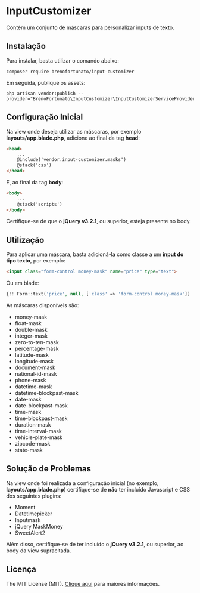 # InputCustomizer
Contém um conjunto de máscaras para personalizar inputs de texto.

## Instalação
Para instalar, basta utilizar o comando abaixo:
```
composer require brenofortunato/input-customizer
```
Em seguida, publique os assets:
```
php artisan vendor:publish --provider="BrenoFortunato\InputCustomizer\InputCustomizerServiceProvider"
```

## Configuração Inicial
Na view onde deseja utilizar as máscaras, por exemplo **layouts/app.blade.php**, adicione ao final da tag **head**:
```html
<head>
    ...
    @include('vendor.input-customizer.masks')
    @stack('css')
</head>
```

E, ao final da tag **body**:
```html
<body>
    ...
    @stack('scripts')
</body>
```

Certifique-se de que o **jQuery v3.2.1**, ou superior, esteja presente no body.

## Utilização
Para aplicar uma máscara, basta adicioná-la como classe a um **input do tipo texto**, por exemplo:
```html
<input class="form-control money-mask" name="price" type="text">
```

Ou em blade:
```php
{!! Form::text('price', null, ['class' => 'form-control money-mask']) !!}
```

As máscaras disponíveis são:
- money-mask
- float-mask
- double-mask
- integer-mask
- zero-to-ten-mask
- percentage-mask
- latitude-mask
- longitude-mask
- document-mask
- national-id-mask
- phone-mask
- datetime-mask
- datetime-blockpast-mask
- date-mask
- date-blockpast-mask
- time-mask
- time-blockpast-mask
- duration-mask
- time-interval-mask
- vehicle-plate-mask
- zipcode-mask
- state-mask

## Solução de Problemas
Na view onde foi realizada a configuração inicial (no exemplo, **layouts/app.blade.php**) certifique-se de **não** ter incluído Javascript e CSS dos seguintes plugins:
- Moment
- Datetimepicker
- Inputmask
- jQuery MaskMoney
- SweetAlert2

Além disso, certifique-se de ter incluído o **jQuery v3.2.1**, ou superior, ao body da view supracitada.


## Licença

The MIT License (MIT). [Clique aqui](https://github.com/BrenoFortunato/input-customizer/blob/master/LICENSE) para maiores informações.